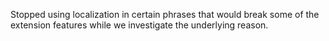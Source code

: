 Stopped using localization in certain phrases that would break some of the extension features while we investigate the underlying reason.